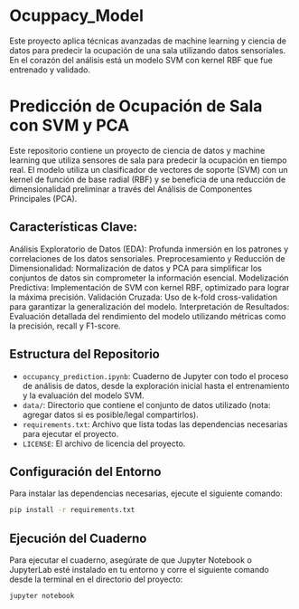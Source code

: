# Ocuppacy_Model
Este proyecto aplica técnicas avanzadas de machine learning y ciencia de datos para predecir la ocupación de una sala utilizando datos sensoriales. En el corazón del análisis está un modelo SVM con kernel RBF que fue entrenado y validado. 

# Predicción de Ocupación de Sala con SVM y PCA

Este repositorio contiene un proyecto de ciencia de datos y machine learning que utiliza sensores de sala para predecir la ocupación en tiempo real. El modelo utiliza un clasificador de vectores de soporte (SVM) con un kernel de función de base radial (RBF) y se beneficia de una reducción de dimensionalidad preliminar a través del Análisis de Componentes Principales (PCA).

## Características Clave:
Análisis Exploratorio de Datos (EDA): Profunda inmersión en los patrones y correlaciones de los datos sensoriales.
Preprocesamiento y Reducción de Dimensionalidad: Normalización de datos y PCA para simplificar los conjuntos de datos sin comprometer la información esencial.
Modelización Predictiva: Implementación de SVM con kernel RBF, optimizado para lograr la máxima precisión.
Validación Cruzada: Uso de k-fold cross-validation para garantizar la generalización del modelo.
Interpretación de Resultados: Evaluación detallada del rendimiento del modelo utilizando métricas como la precisión, recall y F1-score.

## Estructura del Repositorio

- `occupancy_prediction.ipynb`: Cuaderno de Jupyter con todo el proceso de análisis de datos, desde la exploración inicial hasta el entrenamiento y la evaluación del modelo SVM.
- `data/`: Directorio que contiene el conjunto de datos utilizado (nota: agregar datos si es posible/legal compartirlos).
- `requirements.txt`: Archivo que lista todas las dependencias necesarias para ejecutar el proyecto.
- `LICENSE`: El archivo de licencia del proyecto.

## Configuración del Entorno

Para instalar las dependencias necesarias, ejecute el siguiente comando:

```bash
pip install -r requirements.txt
```

## Ejecución del Cuaderno
Para ejecutar el cuaderno, asegúrate de que Jupyter Notebook o JupyterLab esté instalado en tu entorno y corre el siguiente comando desde la terminal en el directorio del proyecto:
```bash
jupyter notebook
```
